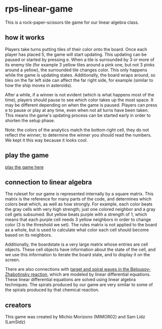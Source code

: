 # rps-linear-game
This is a rock-paper-scissors tile game for our linear algebra class.

## how it works
Players take turns putting tiles of their color onto the board. Once each player has placed 5, the game will start updating. This updating can be paused or started by pressing e.
When a tile is surrounded by 3 or more of its enemy tile (for example 3 yellow tiles around a pink one, but not 3 pinks around a yellow), the surrounded tile changes color. This only happens while the game is updating states. Additionally, the board wraps around, so tiles on the far left side can affect the far right side, for example (similar to how the ship moves in asteroids).

After a while, if a winner is not evident (which is what happens most of the time), players should pause to see which color takes up the most space. It may be different depending on when the game is paused.
Players can press e to pause or play at any time, even when not all turns have been taken. This means the game's updating process can be started early in order to shorten the setup phase.

Note: the colors of the analytics match the bottom right cell, they do not reflect the winner; to determine the winner you should read the numbers. We kept it this way because it looks cool. 

## play the game
[play the game here](https://lamsidz.github.io/rps-linear-game/Linear_game_final_build)

## connection to linear algebra

The ruleset for our game is represented internally by a square matrix. This matrix is the reference for many parts of the code, and determines which colors beat which, as well as how strongly. For example, each color beats the gray cells with very high strength; just one colored neighbor and a gray cell gets subsumed. But yellow beats purple with a strength of 1, which means that each purple cell needs 3 yellow neighbors in order to change color (3 is the threshold we set). The rules matrix is not applied to the board as a whole, but is used to calculate what color each cell should become based on its neighbors. 

Additionally, the boardstate is a very large matrix whose entries are cell objects. These cell objects have information about the state of the cell, and we use this information to iterate the board state, and to display it on the screen. 

There are also connections with [target and spiral waves in the Belousov-Zhabotinsky reaction](https://www.youtube.com/watch?v=PnOy1fSxBdI), which are modeled by linear differential equations. These linear differential equations are solved using linear algebra techniques. The spirals produced by our game are very similar to some of the spirals produced by that chemical reaction.

## creators
This game was created by Michio Morizono (MIMOR02) and Sam Lidz (LamSidz)
